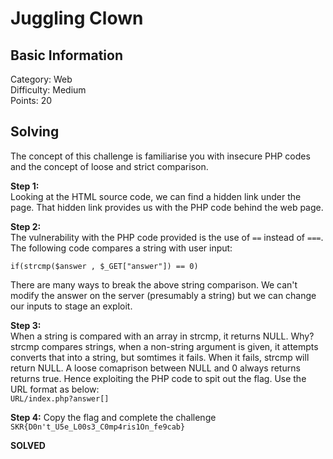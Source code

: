 # Juggling Clown

## Basic Information
Category: Web  
Difficulty: Medium  
Points: 20  

## Solving
The concept of this challenge is familiarise you with insecure PHP codes and the concept of loose and strict comparison. 
  
**Step 1:**  
Looking at the HTML source code, we can find a hidden link under the page. That hidden link provides us with the PHP code behind the web page.  

**Step 2:**  
The vulnerability with the PHP code provided is the use of ```==``` instead of ```===```. The following code compares a string with user input:  
```
if(strcmp($answer , $_GET["answer"]) == 0)
```
There are many ways to break the above string comparison. We can't modify the answer on the server (presumably a string) but we can change our inputs to stage an exploit. 

**Step 3:**   
When a string is compared with an array in strcmp, it returns NULL. Why? strcmp compares strings, when a non-string argument is given, it attempts converts that into a string, but somtimes it fails. When it fails, strcmp will return NULL. A loose comaprison between NULL and 0 always returns returns true. Hence exploiting the PHP code to spit out the flag. Use the URL format as below:  
```URL/index.php?answer[]```

**Step 4:** 
Copy the flag and complete the challenge   
```SKR{D0n't_U5e_L00s3_C0mp4ris1On_fe9cab}```

**SOLVED**  
